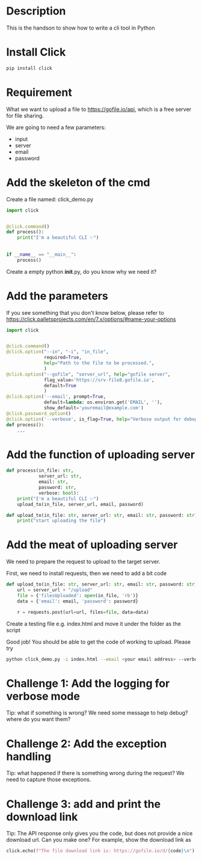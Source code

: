 # Description
This is the handson to show how to write a cli tool in Python

# Install Click

```python
pip install click
```

# Requirement

What we want to upload a file to https://gofile.io/api, which is a free server for file sharing.

We are going to need a few parameters:
- input
- server
- email
- password

# Add the skeleton of the cmd
Create a file named: click_demo.py

```python
import click


@click.command()
def process():
    print("I'm a beautiful CLI ✨")
    
    
if __name__ == "__main__":
    process()

```

Create a empty python __init__.py, do you know why we need it?

# Add the parameters

If you see something that you don't know below, please refer to https://click.palletsprojects.com/en/7.x/options/#name-your-options

```python
import click


@click.command()
@click.option("--in", "-i", "in_file",
              required=True,
              help="Path to the file to be processed.",
              )
@click.option("--gofile", "server_url", help="gofile server",
              flag_value='https://srv-file8.gofile.io',
              default=True
              )
@click.option('--email', prompt=True,
              default=lambda: os.environ.get('EMAIL', ''),
              show_default='youremail@example.com')
@click.password_option()
@click.option('--verbose', is_flag=True, help="Verbose output for debugging")
def process():
    ...

```

# Add the function of uploading server
```python
def process(in_file: str,
            server_url: str,
            email: str,
            password: str,
            verbose: bool):
    print("I'm a beautiful CLI ✨")
    upload_to(in_file, server_url, email, password)

def upload_to(in_file: str, server_url: str, email: str, password: str):
    print("start uploading the file")

```

# Add the meat of uploading server
We need to prepare the request to upload to the target server.

First, we need to install requests, then we need to add a bit code

```python
def upload_to(in_file: str, server_url: str, email: str, password: str):
    url = server_url + "/upload"
    file = {'filesUploaded': open(in_file, 'rb')}
    data = {'email': email, 'password': password}

    r = requests.post(url=url, files=file, data=data)
```

Create a testing file e.g. index.html and move it under the folder as the script

Good job! You should be able to get the code of working to upload. Please try

```bash
python click_demo.py -i index.html --email <your email address> --verbose
```

# Challenge 1: Add the logging for verbose mode
Tip: what if something is wrong? We need some message to help debug? where do you want them?

# Challenge 2: Add the exception handling
Tip: what happened if there is something wrong during the request? We need to capture those exceptions.

# Challenge 3: add and print the download link
Tip: The API response only gives you the code, but does not provide a nice download url. 
Can you make one? For example, show the download link as 
```python
click.echo(f"The file download link is: https://gofile.io/d/{code}\n")
```
